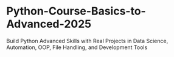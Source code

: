 # Python-Course-Basics-to-Advanced-2025
Build Python Advanced Skills with Real Projects in Data Science, Automation, OOP, File Handling, and Development Tools
